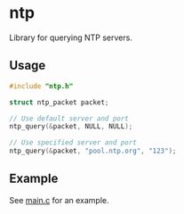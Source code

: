 # ntp
Library for querying NTP servers.

## Usage
```c
#include "ntp.h"

struct ntp_packet packet;

// Use default server and port
ntp_query(&packet, NULL, NULL);

// Use specified server and port
ntp_query(&packet, "pool.ntp.org", "123");
```

## Example
See [main.c](main.c) for an example.
